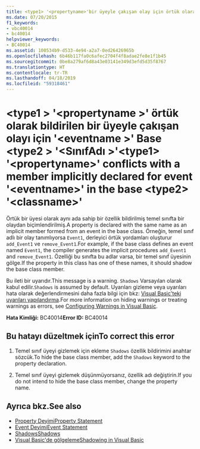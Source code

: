 ```yaml
---
title: <type1> '<propertyname>'bir üyeyle çakışan olay için örtük olarak bildirilen'<eventname>' Base <type2> '<classname>'
ms.date: 07/20/2015
f1_keywords:
- vbc40014
- bc40014
helpviewer_keywords:
- BC40014
ms.assetid: 100534b9-d533-4e94-a2a7-0ed26426965b
ms.openlocfilehash: 6b46b117fa0c6afec2704f4f8adae2fe8e1f1b45
ms.sourcegitcommit: 0be8a279af6d8a43e03141e349d3efd5d35f8767
ms.translationtype: HT
ms.contentlocale: tr-TR
ms.lasthandoff: 04/18/2019
ms.locfileid: "59318461"
---
```

# <a name="type1-propertyname-conflicts-with-a-member-implicitly-declared-for-event-eventname-in-the-base-type2-classname"></a><span data-ttu-id="a0352-102">\<type1 > '\<propertyname >' örtük olarak bildirilen bir üyeyle çakışan olayı için '\<eventname >' Base \<type2 > '\<SınıfAdı >'</span><span class="sxs-lookup"><span data-stu-id="a0352-102">\<type1> '\<propertyname>' conflicts with a member implicitly declared for event '\<eventname>' in the base \<type2> '\<classname>'</span></span>
<span data-ttu-id="a0352-103">Örtük bir üyesi olarak aynı ada sahip bir özellik bildirilmiş temel sınıfta bir olaydan biçimlendirilmiş.</span><span class="sxs-lookup"><span data-stu-id="a0352-103">A property is declared with the same name as an implicit member formed from an event in the base class.</span></span> <span data-ttu-id="a0352-104">Örneğin, temel sınıf adlı bir olay tanımlıyorsa `Event1`, derleyici örtük yordamları oluşturur `add_Event1` ve `remove_Event1`.</span><span class="sxs-lookup"><span data-stu-id="a0352-104">For example, if the base class defines an event named `Event1`, the compiler generates the implicit procedures `add_Event1` and `remove_Event1`.</span></span> <span data-ttu-id="a0352-105">Özelliği bu sınıfta bu adlar varsa, bir temel sınıf üyesinin gölge.</span><span class="sxs-lookup"><span data-stu-id="a0352-105">If the property in this class has one of these names, it should shadow the base class member.</span></span>  
  
 <span data-ttu-id="a0352-106">Bu ileti bir uyarıdır.</span><span class="sxs-lookup"><span data-stu-id="a0352-106">This message is a warning.</span></span> <span data-ttu-id="a0352-107">`Shadows` Varsayılan olarak kabul edilir.</span><span class="sxs-lookup"><span data-stu-id="a0352-107">`Shadows` is assumed by default.</span></span> <span data-ttu-id="a0352-108">Uyarıları gizleme veya uyarıları hata olarak değerlendirmesini daha fazla bilgi için bkz: [Visual Basic'teki uyarıları yapılandırma](/visualstudio/ide/configuring-warnings-in-visual-basic).</span><span class="sxs-lookup"><span data-stu-id="a0352-108">For more information on hiding warnings or treating warnings as errors, see [Configuring Warnings in Visual Basic](/visualstudio/ide/configuring-warnings-in-visual-basic).</span></span>  
  
 <span data-ttu-id="a0352-109">**Hata Kimliği:** BC40014</span><span class="sxs-lookup"><span data-stu-id="a0352-109">**Error ID:** BC40014</span></span>  
  
## <a name="to-correct-this-error"></a><span data-ttu-id="a0352-110">Bu hatayı düzeltmek için</span><span class="sxs-lookup"><span data-stu-id="a0352-110">To correct this error</span></span>  
  
1. <span data-ttu-id="a0352-111">Temel sınıf üyeyi gizlemek için ekleme `Shadows` özellik bildirimini anahtar sözcük.</span><span class="sxs-lookup"><span data-stu-id="a0352-111">To hide the base class member, add the `Shadows` keyword to the property declaration.</span></span>  
  
2. <span data-ttu-id="a0352-112">Temel sınıf üyeyi gizlemek düşünmüyorsanız, özellik adı değiştirin.</span><span class="sxs-lookup"><span data-stu-id="a0352-112">If you do not intend to hide the base class member, change the property name.</span></span>  
  
## <a name="see-also"></a><span data-ttu-id="a0352-113">Ayrıca bkz.</span><span class="sxs-lookup"><span data-stu-id="a0352-113">See also</span></span>

- [<span data-ttu-id="a0352-114">Property Deyimi</span><span class="sxs-lookup"><span data-stu-id="a0352-114">Property Statement</span></span>](../../visual-basic/language-reference/statements/property-statement.md)
- [<span data-ttu-id="a0352-115">Event Deyimi</span><span class="sxs-lookup"><span data-stu-id="a0352-115">Event Statement</span></span>](../../visual-basic/language-reference/statements/event-statement.md)
- [<span data-ttu-id="a0352-116">Shadows</span><span class="sxs-lookup"><span data-stu-id="a0352-116">Shadows</span></span>](../../visual-basic/language-reference/modifiers/shadows.md)
- [<span data-ttu-id="a0352-117">Visual Basic'de gölgeleme</span><span class="sxs-lookup"><span data-stu-id="a0352-117">Shadowing in Visual Basic</span></span>](../../visual-basic/programming-guide/language-features/declared-elements/shadowing.md)
